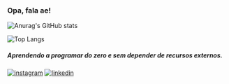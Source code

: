 ### Opa, fala ae!

![Anurag's GitHub stats](https://github-readme-stats.vercel.app/api?username=Tieel&show_icons=true&theme=radical)

![Top Langs](https://github-readme-stats.vercel.app/api/top-langs/?username=Tieel&hide_progress=true)

##### Aprendendo a programar do zero e sem depender de recursos externos.
[![instagram](https://img.shields.io/badge/Instagram-E4405F?style=for-the-badge&logo=instagram&logoColor=white)](https://www.instagram.com/yohh.am/)
[![linkedin](https://img.shields.io/badge/LinkedIn-0077B5?style=for-the-badge&logo=linkedin&logoColor=white)](https://www.linkedin.com/in/tiel-yoham-29a767277/)

